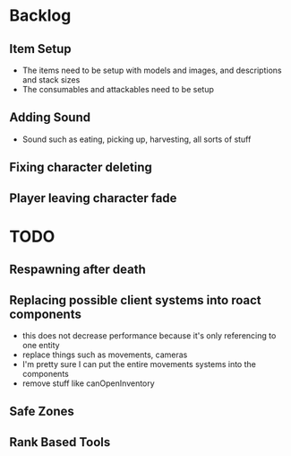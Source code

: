 # Backlog

## Item Setup

- The items need to be setup with models and images, and descriptions and stack sizes
- The consumables and attackables need to be setup

## Adding Sound

- Sound such as eating, picking up, harvesting, all sorts of stuff

## Fixing character deleting

## Player leaving character fade

# TODO

## Respawning after death

## Replacing possible client systems into roact components

- this does not decrease performance because it's only referencing to one entity
- replace things such as movements, cameras
- I'm pretty sure I can put the entire movements systems into the components
- remove stuff like canOpenInventory

## Safe Zones

## Rank Based Tools

